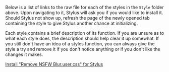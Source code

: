 Below is a list of links to the raw file for each of the styles in the `Style` folder above. Upon navigating to it, Stylus will ask you if you would like to install it. Should Stylus not show up, refresh the page of the newly opened tab containing the style to give Stylus another chance at initializing. 

Each style contains a brief description of its function. If you are unsure as to what each style does, the description should help clear it up somewhat. If you still don't have an idea of a styles function, you can always give the style a try and remove it if you don't notice anything or if you don't like the changes it makes.  

[Install "Remove NSFW Blur.user.css" for Stylus](https://gitlab.com/___Neopolitan/CSS-Tweaks/-/raw/main/Stylus/modworkshop.net/Style/Remove%20NSFW%20Blur.user.css)
